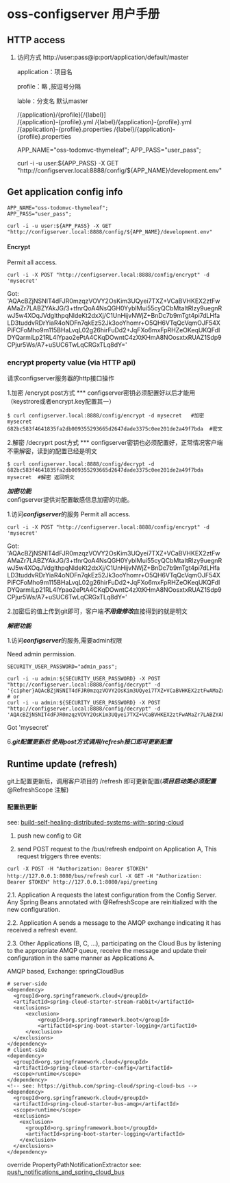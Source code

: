 
# oss-configserver 用户手册

## HTTP access

1. 访问方式 http://user:pass@ip:port/application/default/master
   
   application：项目名

   profile：略  ,按逗号分隔

   lable：分支名 默认master
   
   /{application}/{profile}[/{label}]  
   /{application}-{profile}.yml
   /{label}/{application}-{profile}.yml
   /{application}-{profile}.properties
   /{label}/{application}-{profile}.properties

    APP_NAME="oss-todomvc-thymeleaf";
    APP_PASS="user_pass";
    
    curl -i -u user:${APP_PASS} -X GET "http://configserver.local:8888/config/${APP_NAME}/development.env"

## Get application config info

    APP_NAME="oss-todomvc-thymeleaf";
    APP_PASS="user_pass";

    curl -i -u user:${APP_PASS} -X GET "http://configserver.local:8888/config/${APP_NAME}/development.env"

#### Encrypt

  Permit all access.

    curl -i -X POST "http://configserver.local:8888/config/encrypt" -d 'mysecret'
    
  Got: 'AQAcBZjNSNIT4dFJR0mzqzVOVY2OsKim3UQyei7TXZ+VCaBVHKEX2ztFwAMaZr7LABZYAkJG/3+tfnrQoA4NsQGH0YybIMui55cyQCbMtaItRlzy9uegnRwJ5w4XOqJVdglthpqNldeKt2dxXj/C1UnHijvNWjZ+BnDc7b9mTgt4pi7dLHfaLD3tuddvRDrYiaR4oNDFn7qkEz52Jk3ooYhomr+O5QH6VTqQcVqmOJF54XPiFCFoMho9m115BHaLvqL02g26hirFuDd2+JqFXo6mxFpRHZeOKeqUKQFdIDYQarmiLp21RL4lYpao2ePtA4CKqDOwntC4zXtKHmA8NOosxtxRUAZ1Sdp9CPjur5Ws/A7+uSUC6TwLqCRGxTLq8dY='


### encrypt property value (via HTTP api)

请求configserver服务器的http接口操作

  1.加密 /encrypt   post方式          *** configserver密钥必须配置好以后才能用（keystrore或者encrypt.key配置其一）

    $ curl configserver.local:8888/config/encrypt -d mysecret   #加密 mysecret
    682bc583f4641835fa2db009355293665d2647dade3375c0ee201de2a49f7bda  #密文
  2.解密 /decryprt  post方式           *** configserver密钥也必须配置好，正常情况客户端不需解密，读到的配置已经是明文

    $ curl configserver.local:8888/config/decrypt -d 682bc583f4641835fa2db009355293665d2647dade3375c0ee201de2a49f7bda
    mysecret  #解密 返回明文


***加密功能***  
configserver提供对配置敏感信息加密的功能。 

1.访问***configserver***的服务
  Permit all access.

    curl -i -X POST "http://configserver.local:8888/config/encrypt" -d 'mysecret'
    
  Got: 'AQAcBZjNSNIT4dFJR0mzqzVOVY2OsKim3UQyei7TXZ+VCaBVHKEX2ztFwAMaZr7LABZYAkJG/3+tfnrQoA4NsQGH0YybIMui55cyQCbMtaItRlzy9uegnRwJ5w4XOqJVdglthpqNldeKt2dxXj/C1UnHijvNWjZ+BnDc7b9mTgt4pi7dLHfaLD3tuddvRDrYiaR4oNDFn7qkEz52Jk3ooYhomr+O5QH6VTqQcVqmOJF54XPiFCFoMho9m115BHaLvqL02g26hirFuDd2+JqFXo6mxFpRHZeOKeqUKQFdIDYQarmiLp21RL4lYpao2ePtA4CKqDOwntC4zXtKHmA8NOosxtxRUAZ1Sdp9CPjur5Ws/A7+uSUC6TwLqCRGxTLq8dY='

2.加密后的值上传到git即可，客户端***不用做修改***直接得到的就是明文


***解密功能***

1.访问***configserver***的服务,需要admin权限
 
  Need admin permission.

    SECURITY_USER_PASSWORD="admin_pass";
    
    curl -i -u admin:${SECURITY_USER_PASSWORD} -X POST "http://configserver.local:8888/config/decrypt" -d '{cipher}AQAcBZjNSNIT4dFJR0mzqzVOVY2OsKim3UQyei7TXZ+VCaBVHKEX2ztFwAMaZr7LABZYAkJG/3+tfnrQoA4NsQGH0YybIMui55cyQCbMtaItRlzy9uegnRwJ5w4XOqJVdglthpqNldeKt2dxXj/C1UnHijvNWjZ+BnDc7b9mTgt4pi7dLHfaLD3tuddvRDrYiaR4oNDFn7qkEz52Jk3ooYhomr+O5QH6VTqQcVqmOJF54XPiFCFoMho9m115BHaLvqL02g26hirFuDd2+JqFXo6mxFpRHZeOKeqUKQFdIDYQarmiLp21RL4lYpao2ePtA4CKqDOwntC4zXtKHmA8NOosxtxRUAZ1Sdp9CPjur5Ws/A7+uSUC6TwLqCRGxTLq8dY='
    # or
    curl -i -u admin:${SECURITY_USER_PASSWORD} -X POST "http://configserver.local:8888/config/decrypt" -d 'AQAcBZjNSNIT4dFJR0mzqzVOVY2OsKim3UQyei7TXZ+VCaBVHKEX2ztFwAMaZr7LABZYAkJG/3+tfnrQoA4NsQGH0YybIMui55cyQCbMtaItRlzy9uegnRwJ5w4XOqJVdglthpqNldeKt2dxXj/C1UnHijvNWjZ+BnDc7b9mTgt4pi7dLHfaLD3tuddvRDrYiaR4oNDFn7qkEz52Jk3ooYhomr+O5QH6VTqQcVqmOJF54XPiFCFoMho9m115BHaLvqL02g26hirFuDd2+JqFXo6mxFpRHZeOKeqUKQFdIDYQarmiLp21RL4lYpao2ePtA4CKqDOwntC4zXtKHmA8NOosxtxRUAZ1Sdp9CPjur5Ws/A7+uSUC6TwLqCRGxTLq8dY='
    
  Got 'mysecret'




6.***git配置更新后 使用post方式调用/refresh接口即可更新配置***

## Runtime update (refresh)

git上配置更新后，调用客户项目的 /refresh 即可更新配置(***项目启动类必须配置*** @RefreshScope 注解)

#### 配置热更新

see: [build-self-healing-distributed-systems-with-spring-cloud](http://www.infoworld.com/article/2925047/application-development/build-self-healing-distributed-systems-with-spring-cloud.html)

1. push new config to Git

2. send POST request to the /bus/refresh endpoint on Application A, This request triggers three events:

`curl -X POST -H "Authorization: Bearer $TOKEN" http://127.0.0.1:8080/bus/refresh`
`curl -X GET -H "Authorization: Bearer $TOKEN" http://127.0.0.1:8080/api/greeting`

2.1. Application A requests the latest configuration from the Config Server.
Any Spring Beans annotated with @RefreshScope are reinitialized with the new configuration.

2.2. Application A sends a message to the AMQP exchange indicating it has received a refresh event.

2.3. Other Applications (B, C, ...), participating on the Cloud Bus by listening to the appropriate AMQP queue,
receive the message and update their configuration in the same manner as Applications A.

AMQP based, Exchange: springCloudBus

    # server-side
    <dependency>
      <groupId>org.springframework.cloud</groupId>
      <artifactId>spring-cloud-starter-stream-rabbit</artifactId>
      <exclusions>
          <exclusion>
              <groupId>org.springframework.boot</groupId>
              <artifactId>spring-boot-starter-logging</artifactId>
          </exclusion>
      </exclusions>
    </dependency>
    # client-side
    <dependency>
      <groupId>org.springframework.cloud</groupId>
      <artifactId>spring-cloud-starter-config</artifactId>
      <scope>runtime</scope>
    </dependency>
    <!-- see: https://github.com/spring-cloud/spring-cloud-bus -->
    <dependency>
      <groupId>org.springframework.cloud</groupId>
      <artifactId>spring-cloud-starter-bus-amqp</artifactId>
      <scope>runtime</scope>
      <exclusions>
        <exclusion>
          <groupId>org.springframework.boot</groupId>
          <artifactId>spring-boot-starter-logging</artifactId>
        </exclusion>
      </exclusions>
    </dependency>

override PropertyPathNotificationExtractor
see: [push_notifications_and_spring_cloud_bus](http://cloud.spring.io/spring-cloud-static/Brixton.SR6/#_push_notifications_and_spring_cloud_bus)

